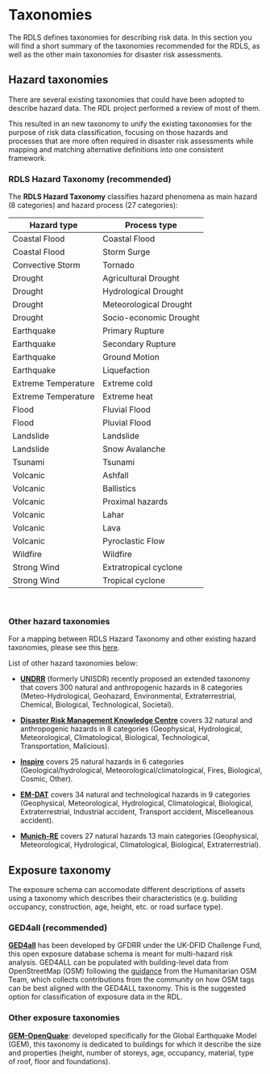 <!--https://hackmd.io/c3be76ulTnO2llvUWNM2sg-->

# Taxonomies

The RDLS defines taxonomies for describing risk data. In this section you will find a short summary of the taxonomies recommended for the RDLS, as well as the other main taxonomies for disaster risk assessments.

## Hazard taxonomies

There are several existing taxonomies that could have been adopted to describe hazard data. The RDL project performed a review of most of them.

This resulted in an new taxonomy to unify the existing taxonomies for the purpose of risk data classification, focusing on those hazards and processes that are more often required in disaster risk assessments while mapping and matching alternative definitions into one consistent framework.

### RDLS Hazard Taxonomy (recommended)

The **RDLS Hazard Taxonomy** classifies hazard phenomena as main hazard (8 categories) and hazard process (27 categories):

<div class="scrollbar table-scroll" markdown="1">

| **Hazard type** | **Process type** |
|---|---|
| Coastal Flood | Coastal Flood |
| Coastal Flood | Storm Surge |
| Convective Storm | Tornado |
| Drought | Agricultural Drought |
| Drought | Hydrological Drought |
| Drought | Meteorological Drought |
| Drought | Socio-economic Drought |
| Earthquake | Primary Rupture |
| Earthquake | Secondary Rupture |
| Earthquake | Ground Motion |
| Earthquake | Liquefaction |
| Extreme Temperature | Extreme cold |
| Extreme Temperature | Extreme heat |
| Flood | Fluvial Flood |
| Flood | Pluvial Flood |
| Landslide | Landslide |
| Landslide | Snow Avalanche |
| Tsunami | Tsunami |
| Volcanic | Ashfall |
| Volcanic | Ballistics |
| Volcanic | Proximal hazards |
| Volcanic | Lahar |
| Volcanic | Lava |
| Volcanic | Pyroclastic Flow |
| Wildfire | Wildfire |
| Strong Wind | Extratropical cyclone |
| Strong Wind | Tropical cyclone |

</div>
<br/>

### Other hazard taxonomies

For a mapping between RDLS Hazard Taxonomy and other existing hazard taxonomies, please see this [here](). 

List of other hazard taxonomies below:

- [**UNDRR**](https://www.undrr.org/publication/hazard-definition-and-classification-review) (formerly UNISDR) recently proposed an extended taxonomy that covers 300 natural and anthropogenic hazards in 8 categories (Meteo-Hydrological, Geohazard, Environmental, Extraterrestrial, Chemical, Biological, Technological, Societal).

- [**Disaster Risk Management Knowledge Centre**](https://drmkc.jrc.ec.europa.eu/risk-data-hub) covers 32 natural and anthropogenic hazards in 8 categories (Geophysical, Hydrological, Meteorological, Climatological, Biological, Technological, Transportation, Malicious).

- [**Inspire**](https://inspire.ec.europa.eu/codelist/NaturalHazardCategoryValue) covers 25 natural hazards in 6 categories (Geological/hydrological, Meteorological/climatological, Fires, Biological, Cosmic, Other).

- [**EM-DAT**](https://www.emdat.be/classification) covers 34 natural and technological hazards in 9 categories (Geophysical, Meteorological, Hydrological, Climatological, Biological, Extraterrestrial, Industrial accident, Transport accident, Miscelleanous accident).

- [**Munich-RE**](https://www.cred.be/downloadFile.php?file=sites/default/files/DisCatClass_264.pdf) covers 27 natural hazards 13 main categories (Geophysical, Meteorological, Hydrological, Climatological, Biological, Extraterrestrial).


## Exposure taxonomy 

The exposure schema can accomodate different descriptions of assets using a taxonomy which describes their characteristics (e.g. building occupancy, construction, age, height, etc. or road surface type).

### GED4all (recommended)

[**GED4all**](ged4all.md) has been developed by GFDRR under the UK-DFID Challenge Fund, this open exposure database schema is meant for multi-hazard risk analysis. GED4ALL can be populated with building-level data from OpenStreetMap (OSM) following the [guidance](https://wiki.openstreetmap.org/wiki/GED4ALL) from the Humanitarian OSM Team, which collects contributions from the community on how OSM tags can be best aligned with the GED4ALL taxonomy. This is the suggested option for classification of exposure data in the RDL.

### Other exposure taxonomies

[**GEM-OpenQuake**](https://platform.openquake.org/taxtweb): developed specifically for the Global Earthquake Model (GEM), this taxonomy is dedicated to buildings for which it describe the size and properties (height, number of storeys, age, occupancy, material, type of roof, floor and foundations).